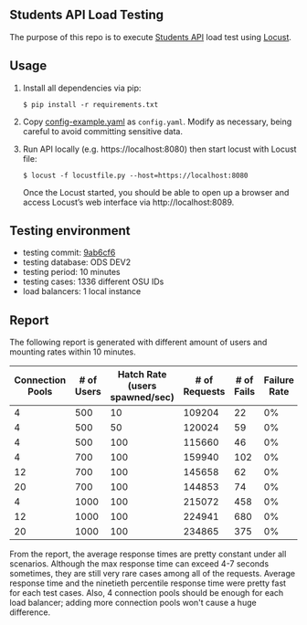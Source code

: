 Students API Load Testing
---

The purpose of this repo is to execute [Students API](https://github.com/osu-mist/students-api) load test using [Locust](https://github.com/locustio/locust).

## Usage

  1. Install all dependencies via pip:

      ```
      $ pip install -r requirements.txt
      ```

  2. Copy [config-example.yaml](config-example.yaml) as `config.yaml`. Modify as necessary, being careful to avoid committing sensitive data.

  3. Run API locally (e.g. https://localhost:8080) then start locust with Locust file:

      ```
      $ locust -f locustfile.py --host=https://localhost:8080
      ```

      Once the Locust started, you should be able to open up a browser and access Locust’s web interface via http://localhost:8089.

## Testing environment

* testing commit: [9ab6cf6](https://github.com/osu-mist/students-api/tree/9ab6cf6)
* testing database: ODS DEV2
* testing period: 10 minutes
* testing cases: 1336 different OSU IDs
* load balancers: 1 local instance

## Report

The following report is generated with different amount of users and mounting rates within 10 minutes.

| Connection Pools | # of Users | Hatch Rate (users spawned/sec) | # of Requests | # of Fails | Failure Rate | Average (ms) | 90%ile (ms) | Max (ms) | PRS |
| ---------------- | ---------- | ------------------------------ | ------------- | ---------- | ------------ | ------------ | ----------- | -------- |---- |
| 4 | 500 | 10 | 109204 | 22 | 0% | 50 | 69 | 2109 | 189.3 |
| 4 | 500 | 50 | 120024 | 59 | 0% | 66 | 74 | 4703 | 192.2 |
| 4 | 500 | 100 | 115660 | 46 | 0% | 52 | 82 | 1628 | 193 |
| 4 | 700 | 100 | 159940 | 102 | 0% | 66 | 130 | 1959 | 246.5 |
| 12 | 700 | 100 | 145658 | 62 | 0% | 82 | 190 | 4702 | 263.9 |
| 20 | 700 | 100 | 144853 | 74 | 0% | 80 | 230 | 1899 | 255.1 |
| 4 | 1000 | 100 | 215072 | 458 | 0% | 154 | 420 | 3857 | 369.3 |
| 12 | 1000 | 100 | 224941 | 680 | 0% | 129 | 350 | 3962 | 377.2 |
| 20 | 1000 | 100 | 234865 | 375 | 0% | 111 | 340 | 6282 | 380.6 |


From the report, the average response times are pretty constant under all scenarios. Although the max response time can exceed 4-7 seconds sometimes, they are still very rare cases among all of the requests. Average response time and the ninetieth percentile response time were pretty fast for each test cases. Also, 4 connection pools should be enough for each load balancer; adding more connection pools won't cause a huge difference.
